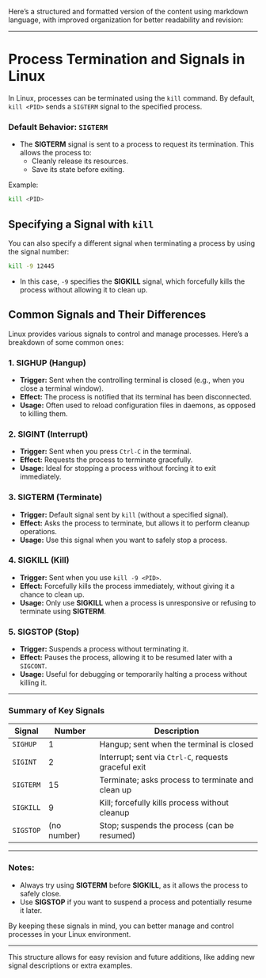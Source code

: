 Here’s a structured and formatted version of the content using markdown language, with improved organization for better readability and revision:

---

# Process Termination and Signals in Linux

In Linux, processes can be terminated using the `kill` command. By default, `kill <PID>` sends a `SIGTERM` signal to the specified process.

### Default Behavior: `SIGTERM`
- The **SIGTERM** signal is sent to a process to request its termination. This allows the process to:
  - Cleanly release its resources.
  - Save its state before exiting.
  
Example:
```bash
kill <PID>
```

## Specifying a Signal with `kill`

You can also specify a different signal when terminating a process by using the signal number:

```bash
kill -9 12445
```

- In this case, `-9` specifies the **SIGKILL** signal, which forcefully kills the process without allowing it to clean up.

## Common Signals and Their Differences

Linux provides various signals to control and manage processes. Here’s a breakdown of some common ones:

### 1. **SIGHUP** (Hangup)
- **Trigger:** Sent when the controlling terminal is closed (e.g., when you close a terminal window).
- **Effect:** The process is notified that its terminal has been disconnected.
- **Usage:** Often used to reload configuration files in daemons, as opposed to killing them.
  
### 2. **SIGINT** (Interrupt)
- **Trigger:** Sent when you press `Ctrl-C` in the terminal.
- **Effect:** Requests the process to terminate gracefully.
- **Usage:** Ideal for stopping a process without forcing it to exit immediately.

### 3. **SIGTERM** (Terminate)
- **Trigger:** Default signal sent by `kill` (without a specified signal).
- **Effect:** Asks the process to terminate, but allows it to perform cleanup operations.
- **Usage:** Use this signal when you want to safely stop a process.

### 4. **SIGKILL** (Kill)
- **Trigger:** Sent when you use `kill -9 <PID>`.
- **Effect:** Forcefully kills the process immediately, without giving it a chance to clean up.
- **Usage:** Only use **SIGKILL** when a process is unresponsive or refusing to terminate using **SIGTERM**.

### 5. **SIGSTOP** (Stop)
- **Trigger:** Suspends a process without terminating it.
- **Effect:** Pauses the process, allowing it to be resumed later with a `SIGCONT`.
- **Usage:** Useful for debugging or temporarily halting a process without killing it.

---

### Summary of Key Signals

| Signal    | Number | Description                                             |
|-----------|--------|---------------------------------------------------------|
| `SIGHUP`  | 1      | Hangup; sent when the terminal is closed                |
| `SIGINT`  | 2      | Interrupt; sent via `Ctrl-C`, requests graceful exit    |
| `SIGTERM` | 15     | Terminate; asks process to terminate and clean up       |
| `SIGKILL` | 9      | Kill; forcefully kills process without cleanup          |
| `SIGSTOP` | (no number) | Stop; suspends the process (can be resumed)          |

---

### Notes:
- Always try using **SIGTERM** before **SIGKILL**, as it allows the process to safely close.
- Use **SIGSTOP** if you want to suspend a process and potentially resume it later.

By keeping these signals in mind, you can better manage and control processes in your Linux environment.

---

This structure allows for easy revision and future additions, like adding new signal descriptions or extra examples.
